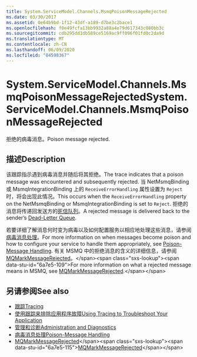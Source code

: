 ```yaml
---
title: System.ServiceModel.Channels.MsmqPoisonMessageRejected
ms.date: 03/30/2017
ms.assetid: 0e64b9bd-1f12-43df-a189-d7be3c2bace1
ms.openlocfilehash: f0e49fcfa13bb9932a88a4e79d617343c080bb3c
ms.sourcegitcommit: cdb295dd1db589ce5169ac9ff096f01fd0c2da9d
ms.translationtype: MT
ms.contentlocale: zh-CN
ms.lasthandoff: 06/09/2020
ms.locfileid: "84598367"
---
```

# <a name="systemservicemodelchannelsmsmqpoisonmessagerejected"></a><span data-ttu-id="6a7e5-102">System.ServiceModel.Channels.MsmqPoisonMessageRejected</span><span class="sxs-lookup"><span data-stu-id="6a7e5-102">System.ServiceModel.Channels.MsmqPoisonMessageRejected</span></span>
<span data-ttu-id="6a7e5-103">拒绝的病毒消息。</span><span class="sxs-lookup"><span data-stu-id="6a7e5-103">Poison message rejected.</span></span>  
  
## <a name="description"></a><span data-ttu-id="6a7e5-104">描述</span><span class="sxs-lookup"><span data-stu-id="6a7e5-104">Description</span></span>  

 <span data-ttu-id="6a7e5-105">该跟踪指示遇到病毒消息并随后将其拒绝。</span><span class="sxs-lookup"><span data-stu-id="6a7e5-105">The trace indicates that a poison message was encountered and subsequently rejected.</span></span> <span data-ttu-id="6a7e5-106">当 NetMsmqBinding 或 MsmqIntegrationBinding 上的 `ReceiveErrorHandling` 属性设置为 `Reject` 时，将会出现此情况。</span><span class="sxs-lookup"><span data-stu-id="6a7e5-106">This occurs when the `ReceiveErrorHandling` property on the NetMsmqBinding or MsmqIntegrationBinding is set to `Reject`.</span></span> <span data-ttu-id="6a7e5-107">拒绝的消息将传递回发送方的[死信队列](../../feature-details/using-dead-letter-queues-to-handle-message-transfer-failures.md)。</span><span class="sxs-lookup"><span data-stu-id="6a7e5-107">A rejected message is delivered back to the sender’s [Dead-Letter Queue](../../feature-details/using-dead-letter-queues-to-handle-message-transfer-failures.md).</span></span>  
  
 <span data-ttu-id="6a7e5-108">若要详细了解消息何时变为病毒以及如何配置服务以相应地处理这些消息，请参阅[病毒消息处理](../../feature-details/poison-message-handling.md)。</span><span class="sxs-lookup"><span data-stu-id="6a7e5-108">For more information on when messages become poison and how to configure your service to handle them appropriately, see [Poison-Message Handling](../../feature-details/poison-message-handling.md).</span></span> <span data-ttu-id="6a7e5-109">有关 MSMQ 中的拒绝消息的含义的详细信息，请参阅[MQMarkMessageRejected](https://docs.microsoft.com/previous-versions/windows/desktop/msmq/ms707071(v%3dvs.85))。</span><span class="sxs-lookup"><span data-stu-id="6a7e5-109">For more information on what a rejected message means in MSMQ, see [MQMarkMessageRejected](https://docs.microsoft.com/previous-versions/windows/desktop/msmq/ms707071(v%3dvs.85)).</span></span>  
  
## <a name="see-also"></a><span data-ttu-id="6a7e5-110">另请参阅</span><span class="sxs-lookup"><span data-stu-id="6a7e5-110">See also</span></span>

- [<span data-ttu-id="6a7e5-111">跟踪</span><span class="sxs-lookup"><span data-stu-id="6a7e5-111">Tracing</span></span>](index.md)
- [<span data-ttu-id="6a7e5-112">使用跟踪来排除应用程序故障</span><span class="sxs-lookup"><span data-stu-id="6a7e5-112">Using Tracing to Troubleshoot Your Application</span></span>](using-tracing-to-troubleshoot-your-application.md)
- [<span data-ttu-id="6a7e5-113">管理和诊断</span><span class="sxs-lookup"><span data-stu-id="6a7e5-113">Administration and Diagnostics</span></span>](../index.md)
- [<span data-ttu-id="6a7e5-114">病毒消息处理</span><span class="sxs-lookup"><span data-stu-id="6a7e5-114">Poison-Message Handling</span></span>](../../feature-details/poison-message-handling.md)
- <span data-ttu-id="6a7e5-115">[MQMarkMessageRejected](https://docs.microsoft.com/previous-versions/windows/desktop/msmq/ms707071(v%3dvs.85))</span><span class="sxs-lookup"><span data-stu-id="6a7e5-115">[MQMarkMessageRejected](https://docs.microsoft.com/previous-versions/windows/desktop/msmq/ms707071(v%3dvs.85))</span></span>
